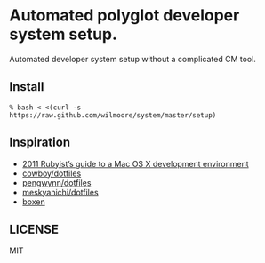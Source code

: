 # Automated polyglot developer system setup.

Automated developer system setup without a complicated CM tool.

## Install

    % bash < <(curl -s https://raw.github.com/wilmoore/system/master/setup)

## Inspiration

- [2011 Rubyist’s guide to a Mac OS X development environment](http://robots.thoughtbot.com/post/8700977975/2011-rubyists-guide-to-a-mac-os-x-development)
- [cowboy/dotfiles](https://github.com/cowboy/dotfiles)
- [pengwynn/dotfiles](https://github.com/pengwynn/dotfiles)
- [meskyanichi/dotfiles](https://github.com/meskyanichi/dotfiles)
- [boxen](https://github.com/boxen/our-boxen)

## LICENSE

  MIT
